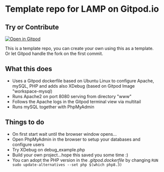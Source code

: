 # Template repo for LAMP on Gitpod.io

## Try or Contribute

[![Open in Gitpod](https://gitpod.io/button/open-in-gitpod.svg)](https://gitpod.io#https://github.com/Eetezadi/Gitpod-LAMP)

This is a template repo, you can create your own using this as a template. Or let Gitpod handle the fork on the first commit.

## What this does

* Uses a Gitpod dockerfile based on Ubuntu Linux to configure Apache, mySQL, PHP and adds also XDebug (based on Gitpod Image "workspace-mysql)
* Runs Apache2 on port 8080 serving from directory "www"
* Follows the Apache logs in the Gitpod terminal view via multitail
* Runs mySQL together with PhpMyAdmin

## Things to do
* On first start wait until the browser window opens...
* Open PhpMyAdmin in the browser to setup your databases and configure users
* Try XDebug on debug_example.php
* Build your own project...hope this saved you some time :)
* You can adopt the PHP version in the *.gitpod.dockerfile* by changing `RUN sudo update-alternatives --set php $(which php8.3)`

